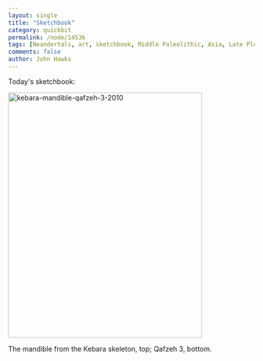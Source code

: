 ```yaml
---
layout: single 
title: "Sketchbook" 
category: quickbit
permalink: /node/14536
tags: [Neandertals, art, sketchbook, Middle Paleolithic, Asia, Late Pleistocene] 
comments: false 
author: John Hawks 
---
```


Today's sketchbook: 

<div class="middle-picture">
<a href="http://www.flickr.com/photos/johnhawks/4880051952/" title="kebara-mandible-qafzeh-3-2010 by John Hawks, on Flickr"><img src="http://farm5.static.flickr.com/4077/4880051952_3ccc61d5bc.jpg" width="396" height="500" alt="kebara-mandible-qafzeh-3-2010" /></a>
</div>

The mandible from the Kebara skeleton, top; Qafzeh 3, bottom. 

